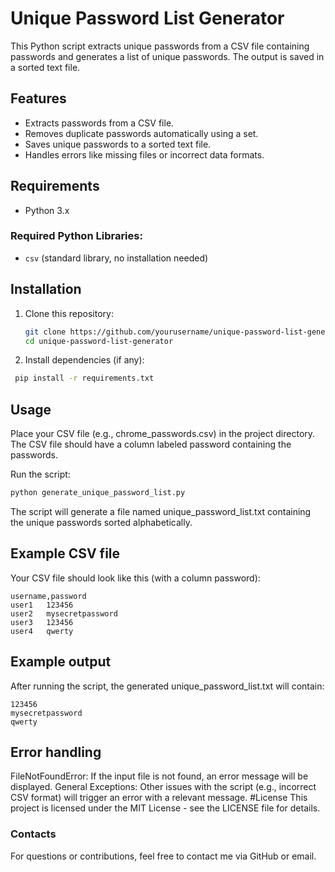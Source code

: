 # Unique Password List Generator

This Python script extracts unique passwords from a CSV file containing passwords and generates a list of unique passwords. The output is saved in a sorted text file.

## Features
- Extracts passwords from a CSV file.
- Removes duplicate passwords automatically using a set.
- Saves unique passwords to a sorted text file.
- Handles errors like missing files or incorrect data formats.

## Requirements
- Python 3.x

### Required Python Libraries:
- `csv` (standard library, no installation needed)

## Installation

1. Clone this repository:
   ```bash
   git clone https://github.com/yourusername/unique-password-list-generator.git
   cd unique-password-list-generator
   ```
2. Install dependencies (if any):
  ```bash
   pip install -r requirements.txt
   ```
## Usage
Place your CSV file (e.g., chrome_passwords.csv) in the project directory. The CSV file should have a column labeled password containing the passwords.

Run the script:

```bash
python generate_unique_password_list.py
```
The script will generate a file named unique_password_list.txt containing the unique passwords sorted alphabetically.

## Example CSV file
Your CSV file should look like this (with a column password):
```csv
username,password
user1	123456
user2	mysecretpassword
user3	123456
user4	qwerty
```
## Example output
After running the script, the generated unique_password_list.txt will contain:
```csv
123456
mysecretpassword
qwerty
```
## Error handling

FileNotFoundError: If the input file is not found, an error message will be displayed.
General Exceptions: Other issues with the script (e.g., incorrect CSV format) will trigger an error with a relevant message.
#License
This project is licensed under the MIT License - see the LICENSE file for details.

### Contacts
For questions or contributions, feel free to contact me via GitHub or email.
